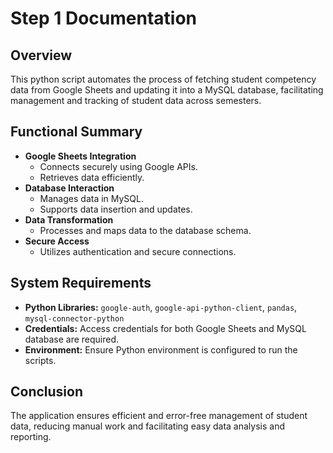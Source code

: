 # Step 1 Documentation

## Overview
This python script automates the process of fetching student competency data from Google Sheets and updating it into a MySQL database, facilitating management and tracking of student data across semesters.

## Functional Summary
- **Google Sheets Integration**
  - Connects securely using Google APIs.
  - Retrieves data efficiently.
- **Database Interaction**
  - Manages data in MySQL.
  - Supports data insertion and updates.
- **Data Transformation**
  - Processes and maps data to the database schema.
- **Secure Access**
  - Utilizes authentication and secure connections.

## System Requirements
- **Python Libraries:** `google-auth`, `google-api-python-client`, `pandas`, `mysql-connector-python`
- **Credentials:** Access credentials for both Google Sheets and MySQL database are required.
- **Environment:** Ensure Python environment is configured to run the scripts.

## Conclusion
The application ensures efficient and error-free management of student data, reducing manual work and facilitating easy data analysis and reporting.

